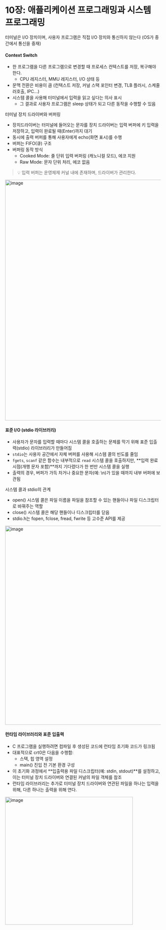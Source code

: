 # 10장: 애플리케이션 프로그래밍과 시스템 프로그래밍

터미널은 I/O 장치이며, 사용자 프로그램은 직접 I/O 장치와 통신하지 않는다 (OS가 중간에서 통신을 중재)

#### Context Switch
- 한 프로그램을 다른 프로그램으로 변경할 때 프로세스 컨텍스트를 저장, 복구해야 한다.
  - CPU 레지스터, MMU 레지스터, I/O 상태 등
- 문맥 전환은 비용이 큼 (컨텍스트 저장, 커널 스택 포인터 변경, TLB 플러시, 스케줄러호출, IPC...)
- 시스템 콜을 사용해 터미널에서 입력을 읽고 싶다는 의사 표시
  - 그 결과로 사용자 프로그램은 sleep 상태가 되고 다른 동작을 수행할 수 있음
 
터미널 장치 드라이버와 버퍼링
- 장치드라이버는 터미널에 들어오는 문자를 장치 드라이버는 입력 버퍼에 키 입력을 저장하고, 입력이 완료될 때(Enter)까지 대기
- 동시에 출력 버퍼를 통해 사용자에게 echo(화면 표시)를 수행
- 버퍼는 FIFO(큐) 구조
- 버퍼링 동작 방식
  - Cooked Mode: 줄 단위 입력 버퍼링 (캐노니컬 모드), 에코 지원
  - Raw Mode: 문자 단위 처리, 에코 없음


> 💡 입력 버퍼는 운영체제 커널 내에 존재하며, 드라이버가 관리한다.
<img width="778" alt="image" src="https://github.com/user-attachments/assets/168860d8-b368-4807-8e7e-4672550a726c" />


#### 표준 I/O (stdio 라이브러리)

- 사용자가 문자를 입력할 때마다 시스템 콜을 호출하는 문제를 막기 위해 표준 입출력(stdio) 라이브러리가 만들어짐
- `stdio`는 사용자 공간에서 자체 버퍼를 사용해 시스템 콜의 빈도를 줄임
- `fgets`, `scanf` 같은 함수는 내부적으로 `read` 시스템 콜을 호출하지만, **입력 완료 시점(개행 문자 포함)**까지 기다렸다가 한 번만 시스템 콜을 실행
- 출력의 경우, 버퍼가 가득 차거나 중요한 문자(예: \n)가 있을 때까지 내부 버퍼에 보관됨

시스템 콜과 stdio의 관계
- open() 시스템 콜은 파일 이름을 파일을 참조할 수 있는 핸들이나 파일 디스크립터로 바꿔주는 역할
- close() 시스템 콜은 해당 핸들이나 디스크립터를 닫음
- stdio.h는 fopen, fclose, fread, fwrite 등 고수준 API를 제공

<img width="643" alt="image" src="https://github.com/user-attachments/assets/491b11c9-ac3d-42f8-bb0b-44c821eb0264" />



#### 런타임 라이브러리와 표준 입출력

- C 프로그램을 실행하려면 컴파일 후 생성된 코드에 런타임 초기화 코드가 링크됨
- 대표적으로 crt0은 다음을 수행함:
  - 스택, 힙 영역 설정
  - main() 진입 전 기본 환경 구성
- 이 초기화 과정에서 **입출력용 파일 디스크립터(예: stdin, stdout)**를 설정하고, 이는 터미널 장치 드라이버와 연결된 커널의 파일 객체를 참조
- 런타임 라이브러리는 추가로 터미널 장치 드라이버와 연관된 파일을 하나는 입력을 위해, 다른 하나는 출력을 위해 연다.


<img width="413" alt="image" src="https://github.com/user-attachments/assets/e99b6286-5dca-4c7f-8ada-ce59b7c32f29" />

